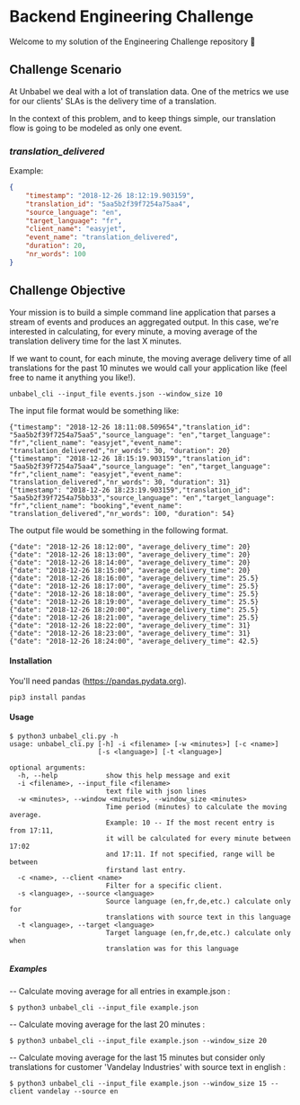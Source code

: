 # Backend Engineering Challenge


Welcome to my solution of the Engineering Challenge repository 🖖


## Challenge Scenario

At Unbabel we deal with a lot of translation data. One of the metrics we use for our clients' SLAs is the delivery time of a translation. 

In the context of this problem, and to keep things simple, our translation flow is going to be modeled as only one event.

### *translation_delivered*

Example:

```json
{
	"timestamp": "2018-12-26 18:12:19.903159",
	"translation_id": "5aa5b2f39f7254a75aa4",
	"source_language": "en",
	"target_language": "fr",
	"client_name": "easyjet",
	"event_name": "translation_delivered",
	"duration": 20,
	"nr_words": 100
}
```

## Challenge Objective

Your mission is to build a simple command line application that parses a stream of events and produces an aggregated output. In this case, we're interested in calculating, for every minute, a moving average of the translation delivery time for the last X minutes.

If we want to count, for each minute, the moving average delivery time of all translations for the past 10 minutes we would call your application like (feel free to name it anything you like!).

	unbabel_cli --input_file events.json --window_size 10
	
The input file format would be something like:

	{"timestamp": "2018-12-26 18:11:08.509654","translation_id": "5aa5b2f39f7254a75aa5","source_language": "en","target_language": "fr","client_name": "easyjet","event_name": "translation_delivered","nr_words": 30, "duration": 20}
	{"timestamp": "2018-12-26 18:15:19.903159","translation_id": "5aa5b2f39f7254a75aa4","source_language": "en","target_language": "fr","client_name": "easyjet","event_name": "translation_delivered","nr_words": 30, "duration": 31}
	{"timestamp": "2018-12-26 18:23:19.903159","translation_id": "5aa5b2f39f7254a75bb33","source_language": "en","target_language": "fr","client_name": "booking","event_name": "translation_delivered","nr_words": 100, "duration": 54}


The output file would be something in the following format.

```
{"date": "2018-12-26 18:12:00", "average_delivery_time": 20}
{"date": "2018-12-26 18:13:00", "average_delivery_time": 20}
{"date": "2018-12-26 18:14:00", "average_delivery_time": 20}
{"date": "2018-12-26 18:15:00", "average_delivery_time": 20}
{"date": "2018-12-26 18:16:00", "average_delivery_time": 25.5}
{"date": "2018-12-26 18:17:00", "average_delivery_time": 25.5}
{"date": "2018-12-26 18:18:00", "average_delivery_time": 25.5}
{"date": "2018-12-26 18:19:00", "average_delivery_time": 25.5}
{"date": "2018-12-26 18:20:00", "average_delivery_time": 25.5}
{"date": "2018-12-26 18:21:00", "average_delivery_time": 25.5}
{"date": "2018-12-26 18:22:00", "average_delivery_time": 31}
{"date": "2018-12-26 18:23:00", "average_delivery_time": 31}
{"date": "2018-12-26 18:24:00", "average_delivery_time": 42.5}
```

#### Installation

You'll need pandas (https://pandas.pydata.org).
```
pip3 install pandas
```

#### Usage

```
$ python3 unbabel_cli.py -h
usage: unbabel_cli.py [-h] -i <filename> [-w <minutes>] [-c <name>]
                      [-s <language>] [-t <language>]

optional arguments:
  -h, --help            show this help message and exit
  -i <filename>, --input_file <filename>
                        text file with json lines
  -w <minutes>, --window <minutes>, --window_size <minutes>
                        Time period (minutes) to calculate the moving average.
                        Example: 10 -- If the most recent entry is from 17:11,
                        it will be calculated for every minute between 17:02
                        and 17:11. If not specified, range will be between
                        firstand last entry.
  -c <name>, --client <name>
                        Filter for a specific client.
  -s <language>, --source <language>
                        Source language (en,fr,de,etc.) calculate only for
                        translations with source text in this language
  -t <language>, --target <language>
                        Target language (en,fr,de,etc.) calculate only when
                        translation was for this language

```


##### Examples

-- Calculate moving average for all entries in example.json :
```
$ python3 unbabel_cli --input_file example.json
```

-- Calculate moving average for the last 20 minutes :
```
$ python3 unbabel_cli --input_file example.json --window_size 20
```

-- Calculate moving average for the last 15 minutes but consider only translations for customer 'Vandelay Industries' with source text in english :
```
$ python3 unbabel_cli --input_file example.json --window_size 15 --client vandelay --source en
```
